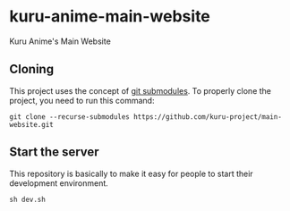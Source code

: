 # kuru-anime-main-website

Kuru Anime's Main Website

## Cloning

This project uses the concept of [git submodules](https://git-scm.com/book/en/v2/Git-Tools-Submodules). To properly clone the project, you need to run this command:
```
git clone --recurse-submodules https://github.com/kuru-project/main-website.git
```
## Start the server

This repository is basically to make it easy for people to start their development environment.
```
sh dev.sh
```
